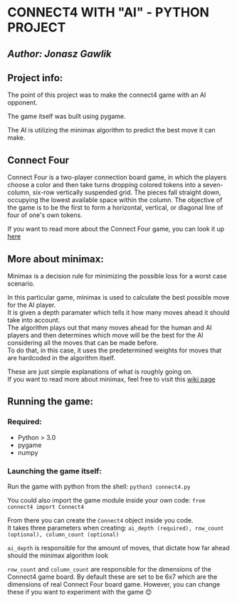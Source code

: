 # **CONNECT4 WITH "AI" - PYTHON PROJECT**

## _Author: **Jonasz Gawlik**_

## **Project info:**

The point of this project was to make the connect4 game with an AI opponent.

The game itself was built using pygame.

The AI is utilizing the minimax algorithm to predict the best move it can make.

## **Connect Four**

Connect Four is a two-player connection board game, in which the players choose a color and then take turns dropping colored tokens into a seven-column, six-row vertically suspended grid. The pieces fall straight down, occupying the lowest available space within the column. The objective of the game is to be the first to form a horizontal, vertical, or diagonal line of four of one's own tokens.

If you want to read more about the Connect Four game, you can look it up [here](https://en.wikipedia.org/wiki/Connect_Four)

## **More about minimax:**

Minimax is a decision rule for minimizing the possible loss for a worst case scenario.

In this particular game, minimax is used to calculate the best possible move for the AI player.  
It is given a depth paramater which tells it how many moves ahead it should take into account.  
The algorithm plays out that many moves ahead for the human and AI players and then determines which move will be the best for the AI considering all the moves that can be made before.   
To do that, in this case, it uses the predetermined weights for moves that are hardcoded in the algorithm itself.

These are just simple explanations of what is roughly going on.  
If you want to read more about minimax, feel free to visit this [wiki page](https://en.wikipedia.org/wiki/Minimax)

## **Running the game:**

### Required:

 - Python > 3.0
 - pygame
 - numpy

### Launching the game itself:

Run the game with python from the shell: `python3 connect4.py`

You could also import the game module inside your own code: `from connect4 import Connect4`

From there you can create the `Connect4` object inside you code.   
It takes three parameters when creating: `ai_depth (required), row_count (optional), column_count (optional)`  

`ai_depth` is responsible for the amount of moves, that dictate how far ahead should the minimax algorithm look

`row_count` and `column_count` are responsible for the dimensions of the Connect4 game board. By default these are set to be 6x7 which are the dimensions of real Connect Four board game.
However, you can change these if you want to experiment with the game 😊
